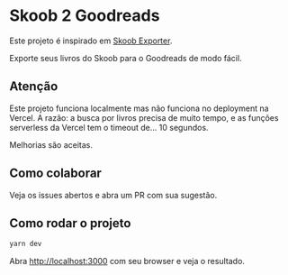 # Skoob 2 Goodreads

Este projeto é inspirado em [Skoob Exporter](https://skoob-exporter.colabs.dev/).

Exporte seus livros do Skoob para o Goodreads de modo fácil.

## Atenção

Este projeto funciona localmente mas não funciona no deployment na Vercel. A razão: a busca por livros precisa de muito tempo, e as funções serverless da Vercel tem o timeout de... 10 segundos.

Melhorias são aceitas.

## Como colaborar

Veja os issues abertos e abra um PR com sua sugestão.

## Como rodar o projeto

```bash
yarn dev
```

Abra [http://localhost:3000](http://localhost:3000) com seu browser e veja o resultado.
